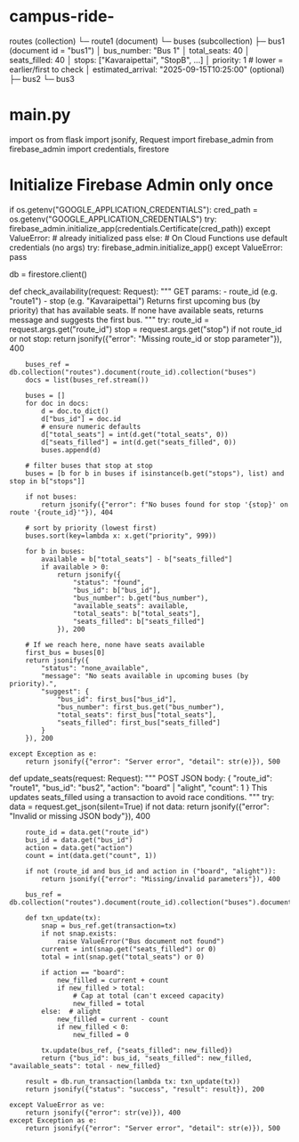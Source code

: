 # campus-ride-
routes (collection)
 └─ route1 (document)
     └─ buses (subcollection)
         ├─ bus1 (document id = "bus1")
         │    bus_number: "Bus 1"
         │    total_seats: 40
         │    seats_filled: 40
         │    stops: ["Kavaraipettai", "StopB", ...]
         │    priority: 1         # lower = earlier/first to check
         │    estimated_arrival: "2025-09-15T10:25:00"  (optional)
         ├─ bus2
         └─ bus3
# main.py
import os
from flask import jsonify, Request
import firebase_admin
from firebase_admin import credentials, firestore

# Initialize Firebase Admin only once
if os.getenv("GOOGLE_APPLICATION_CREDENTIALS"):
    cred_path = os.getenv("GOOGLE_APPLICATION_CREDENTIALS")
    try:
        firebase_admin.initialize_app(credentials.Certificate(cred_path))
    except ValueError:
        # already initialized
        pass
else:
    # On Cloud Functions use default credentials (no args)
    try:
        firebase_admin.initialize_app()
    except ValueError:
        pass

db = firestore.client()

def check_availability(request: Request):
    """
    GET params:
      - route_id (e.g. "route1")
      - stop (e.g. "Kavaraipettai")
    Returns first upcoming bus (by priority) that has available seats.
    If none have available seats, returns message and suggests the first bus.
    """
    try:
        route_id = request.args.get("route_id")
        stop = request.args.get("stop")
        if not route_id or not stop:
            return jsonify({"error": "Missing route_id or stop parameter"}), 400

        buses_ref = db.collection("routes").document(route_id).collection("buses")
        docs = list(buses_ref.stream())

        buses = []
        for doc in docs:
            d = doc.to_dict()
            d["bus_id"] = doc.id
            # ensure numeric defaults
            d["total_seats"] = int(d.get("total_seats", 0))
            d["seats_filled"] = int(d.get("seats_filled", 0))
            buses.append(d)

        # filter buses that stop at stop
        buses = [b for b in buses if isinstance(b.get("stops"), list) and stop in b["stops"]]

        if not buses:
            return jsonify({"error": f"No buses found for stop '{stop}' on route '{route_id}'"}), 404

        # sort by priority (lowest first)
        buses.sort(key=lambda x: x.get("priority", 999))

        for b in buses:
            available = b["total_seats"] - b["seats_filled"]
            if available > 0:
                return jsonify({
                    "status": "found",
                    "bus_id": b["bus_id"],
                    "bus_number": b.get("bus_number"),
                    "available_seats": available,
                    "total_seats": b["total_seats"],
                    "seats_filled": b["seats_filled"]
                }), 200

        # If we reach here, none have seats available
        first_bus = buses[0]
        return jsonify({
            "status": "none_available",
            "message": "No seats available in upcoming buses (by priority).",
            "suggest": {
                "bus_id": first_bus["bus_id"],
                "bus_number": first_bus.get("bus_number"),
                "total_seats": first_bus["total_seats"],
                "seats_filled": first_bus["seats_filled"]
            }
        }), 200

    except Exception as e:
        return jsonify({"error": "Server error", "detail": str(e)}), 500


def update_seats(request: Request):
    """
    POST JSON body:
      {
        "route_id": "route1",
        "bus_id": "bus2",
        "action": "board" | "alight",
        "count": 1
      }
    This updates seats_filled using a transaction to avoid race conditions.
    """
    try:
        data = request.get_json(silent=True)
        if not data:
            return jsonify({"error": "Invalid or missing JSON body"}), 400

        route_id = data.get("route_id")
        bus_id = data.get("bus_id")
        action = data.get("action")
        count = int(data.get("count", 1))

        if not (route_id and bus_id and action in ("board", "alight")):
            return jsonify({"error": "Missing/invalid parameters"}), 400

        bus_ref = db.collection("routes").document(route_id).collection("buses").document(bus_id)

        def txn_update(tx):
            snap = bus_ref.get(transaction=tx)
            if not snap.exists:
                raise ValueError("Bus document not found")
            current = int(snap.get("seats_filled") or 0)
            total = int(snap.get("total_seats") or 0)

            if action == "board":
                new_filled = current + count
                if new_filled > total:
                    # Cap at total (can't exceed capacity)
                    new_filled = total
            else:  # alight
                new_filled = current - count
                if new_filled < 0:
                    new_filled = 0

            tx.update(bus_ref, {"seats_filled": new_filled})
            return {"bus_id": bus_id, "seats_filled": new_filled, "available_seats": total - new_filled}

        result = db.run_transaction(lambda tx: txn_update(tx))
        return jsonify({"status": "success", "result": result}), 200

    except ValueError as ve:
        return jsonify({"error": str(ve)}), 400
    except Exception as e:
        return jsonify({"error": "Server error", "detail": str(e)}), 500 
